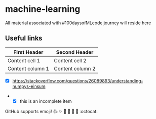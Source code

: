 # machine-learning
All material associated with #100daysofMLcode journey  will reside here

## Useful links
First Header | Second Header
------------ | -------------
Content cell 1 | Content cell 2
Content column 1 | Content column 2
- [x] https://stackoverflow.com/questions/26089893/understanding-numpys-einsum
+ - [x] this is an incomplete item

GitHub supports emoji!
:+1: :sparkles: :camel: :tada:
:rocket: :metal: :octocat: 


